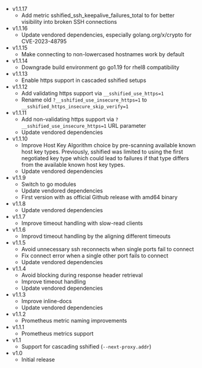 * v1.1.17
  - Add metric sshified_ssh_keepalive_failures_total to for better visibility into broken SSH connections
* v1.1.16
  - Update vendored dependencies, especially golang.org/x/crypto for CVE-2023-48795
* v1.1.15
  - Make connecting to non-lowercased hostnames work by default
* v1.1.14
  - Downgrade build environment go go1.19 for rhel8 compatibility
* v1.1.13
  - Enable https support in cascaded sshified setups
* v1.1.12
  - Add validating https support via `__sshified_use_https=1`
  - Rename old `?__sshified_use_insecure_https=1` to `__sshified_https_insecure_skip_verify=1`
* v1.1.11
  - Add non-validating https support via `?__sshified_use_insecure_https=1` URL parameter
  - Update vendored dependencies
* v1.1.10
  - Improve Host Key Algorithm choice by pre-scanning available known host key types. Previously, sshified was limited to using the first negotiated key type which could lead to failures if that type differs from the available known host key types.
  - Update vendored dependencies
* v1.1.9
  - Switch to go modules
  - Update vendored dependencies
  - First version with as official Github release with amd64 binary
* v1.1.8
  - Update vendored dependencies
* v1.1.7
  - Improve timeout handling with slow-read clients
* v1.1.6
  - Improvd timeout handling by the aligning different timeouts
* v1.1.5
  - Avoid unnecessary ssh reconnects when single ports fail to connect
  - Fix connect error when a single other port fails to connect
  - Update vendored dependencies
* v1.1.4
  - Avoid blocking during response header retrieval
  - Improve timeout handling
  - Update vendored dependencies
* v1.1.3
  - Improve inline-docs
  - Update vendored dependencies
* v1.1.2
  - Prometheus metric naming improvements
* v1.1.1
  - Prometheus metrics support
* v1.1
  - Support for cascading sshified (`--next-proxy.addr`)
* v1.0
  - Initial release
